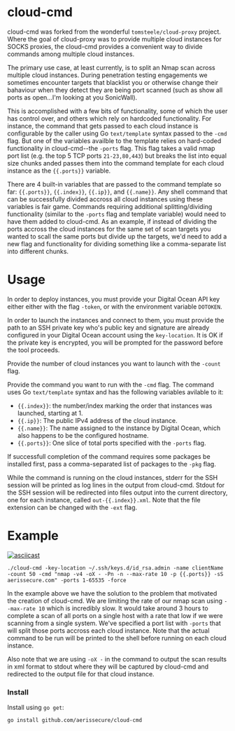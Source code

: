 # cloud-cmd

cloud-cmd was forked from the wonderful `tomsteele/cloud-proxy` project. Where the goal of cloud-proxy was to provide multiple cloud instances for SOCKS proxies, the cloud-cmd provides a convenient way to divide commands among multiple cloud instances.

The primary use case, at least currently, is to split an Nmap scan across multiple cloud instances. During penetration testing engagements we sometimes encounter targets that blacklist you or otherwise change their bahaviour when they detect they are being port scanned (such as show all ports as open...I'm looking at you SonicWall).

This is accomplished with a few bits of functionality, some of which the user has control over, and others which rely on hardcoded functionality. For instance, the command that gets passed to each cloud instance is configurable by the caller using Go `text/template` syntax passed to the `-cmd` flag. But one of the variables availble to the template relies on hard-coded functionality in cloud-cmd--the `-ports` flag. This flag takes a valid nmap port list (e.g. the top 5 TCP ports `21-23,80,443`) but breaks the list into equal size chunks anded passes them into the command template for each cloud instance as the `{{.ports}}` variable.

There are 4 built-in variables that are passed to the command template so far: `{{.ports}}`, `{{.index}}`, `{{.ip}}`, and `{{.name}}`. Any shell command that can be successfully divided accross all cloud instances using these variables is fair game. Commands requiring additional splitting/dividing functionality (similar to the `-ports` flag and template variable) would need to have them added to cloud-cmd. As an example, if instead of dividing the ports accross the cloud instances for the same set of scan targets you wanted to scall the same ports but divide up the targets, we'd need to add a new flag and functionality for dividing something like a comma-separate list into different chunks.

# Usage

In order to deploy instances, you must provide your Digital Ocean API key either either with the flag `-token`, or with the environment variable `DOTOKEN`.

In order to launch the instances and connect to them, you must provide the path to an SSH private key who's public key and signature are already configured in your Digital Ocean account using the `key-location`. It is OK if the private key is encrypted, you will be prompted for the password before the tool proceeds.

Provide the number of cloud instances you want to launch with the `-count` flag.

Provide the command you want to run with the `-cmd` flag. The command uses Go `text/template` syntax and has the following variables avilable to it:

- `{{.index}}`: the number/index marking the order that instances was launched, starting at 1.
- `{{.ip}}`: The public IPv4 address of the cloud instance.
- `{{.name}}`: The name assigned to the instance by Digital Ocean, which also happens to be the configured hostname.
- `{{.ports}}`: One slice of total ports specified with the `-ports` flag.


If successfull completion of the command requires some packages be installed first, pass a comma-separated list of packages to the `-pkg` flag.

While the command is running on the cloud instances, stderr for the SSH session will be printed as log lines in the output from cloud-cmd. Stdout for the SSH session will be redirected into files output into the current directory, one for each instance, called `out-{{.index}}.xml`. Note that the file extension can be changed with the `-ext` flag.

# Example

[![asciicast](https://asciinema.org/a/RYLcBjGhfHg4ffrKiCck2e3ZK.svg)](https://asciinema.org/a/RYLcBjGhfHg4ffrKiCck2e3ZK)

```shell
./cloud-cmd -key-location ~/.ssh/keys.d/id_rsa.admin -name clientName -count 50 -cmd "nmap -v4 -oX - -Pn -n --max-rate 10 -p {{.ports}} -sS aerissecure.com" -ports 1-65535 -force
```

In the example above we have the solution to the problem that motivated the creation of cloud-cmd. We are limiting the rate of our nmap scan using `--max-rate 10` which is incredibly slow. It would take around 3 hours to complete a scan of all ports on a single host with a rate that low if we were scanning from a single system. We've specified a port list with `-ports` that will split those ports accross each cloud instance. Note that the actual command to be run will be printed to the shell before running on each cloud instance.

Also note that we are using `-oX -` in the command to output the scan results in xml format to stdout where they will be captured by cloud-cmd and redirected to the output file for that cloud instance.


### Install

Install using `go get`:

```shell
go install github.com/aerissecure/cloud-cmd
```
